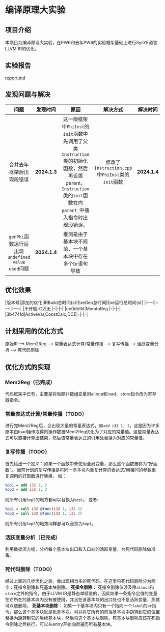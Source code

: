 # 编译原理大实验
## 项目介绍
本项目为编译原理大实验，在PW6和去年PW8的实验框架基础上进行SysYF语言LLVM IR的优化。

## 实验报告
[report.md](./report.md)

## 发现问题与解决
|问题|发现时间|原因|解决方式|解决时间|
|:---:|:---:|:---:|:---:|:---:|
|合并去年框架后出现段错误|**2024.1.3**|这一版框架中`PhiInst`的`init`函数中先调用了父类`Instruction`类的初始化函数，然后再设置parent。`Instruction`类的`init`函数在向`parent_`中插入指令时出现段错误。|修改了`Instruction.cpp`中`PhiInst`类的`init`函数|**2024.1.4**|
|`genPhi`函数运行后出现`undefined value used`问题|**2024.1.4**|推测是由于基本块不规范，一个基本块中存在多个br语句导致|||

## 优化效果
|版本号|添加的优化|IRBuild总时间(s)|ExeGen总时间|Exe运行总时间(s)|
|:---:|:---:|:---:|
|不开启-O2|无                   |-|-|-|
|ce0db9d|MemtoReg               |-|-|-|
|3b474fd|ActiveVar,ConstCalc,DCE|-|-|-|

## 计划采用的优化方式
原始IR --> Mem2Reg --> 常量表达式计算/常量传播 --> 复写传播 --> 活跃变量分析 --> 死代码删除

## 优化方式的实现

### Mem2Reg（已完成）
代码框架中已有，主要是将局部非数组变量的alloca和load、store指令改为寄存器指令。

### 常量表达式计算/常量传播（TODO）
进行完Mem2Reg后，会出现大量的常量表达式，如`add i32 1, 2`，这是因为许多原本由load操作取得的操作数被Mem2Reg优化为了对应的常量值。这些常量表达式可以直接计算出结果，然后该常量表达式的引用处替换为对应的常量值。

### 复写传播（TODO）
首先给出一个定义：如果一个函数中未使用全局变量，那么这个函数被称为“好函数”。
目前计划的复写传播是将同一基本块内重复计算的表达式/用相同的参数重复调用的好函数进行替换。
如：
```llvm
%op1 = add i32 1, 2
%op2 = add i32 1, 2
```
则所有引用`%op2`的地方都可以替换为`%op1`。
或者:
```llvm
%op1 = call i32 @func(i32 1, i32 2)
%op2 = call i32 @func(i32 1, i32 2)
```
则所有引用`%op2`的地方同样都可以替换为`%op1`。

### 活跃变量分析（已完成）
利用数据流方程，分析每个基本块出口和入口处的活跃变量，为死代码删除做准备。

### 死代码删除（TODO）
经过上面的几步优化之后，会出现相当多的死代码。在这里将死代码删除分为两步：死指令删除和死基本块删除。
**死指令删除：** 死指令删除仅涉及除`alloca`和`store`之外的指令。由于LLVM IR是静态单赋值的，因此如果一条指令定值的变量在它所在的基本块内没有被使用，并且在该基本块的出口处也不是活跃变量，那就可以被删除。
**死基本块删除：** 如果一个基本块内只有一个指向一个`label`的`br`指令，那么这个基本块就是死基本块。可以将它所有的前驱基本块中跳转到它的位置替换为跳转到它的后续基本块，然后将这个基本块删除。死基本块删除应该在死指令删除之后执行，可以从entry开始向后遍历所有基本块。